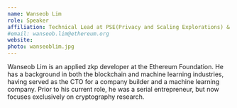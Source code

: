 ```yaml
---
name: Wanseob Lim
role: Speaker
affiliation: Technical Lead at PSE(Privacy and Scaling Explorations) & Steward of General Eco-dev @ Ethereum Foundation
#email: wanseob.lim@ethereum.org
website: 
photo: wanseoblim.jpg
---
```


Wanseob Lim is an applied zkp developer at the Ethereum Foundation. He has a background in both the blockchain and machine learning industries, having served as the CTO for a company builder and a machine learning company. Prior to his current role, he was a serial entrepreneur, but now focuses exclusively on cryptography research.
